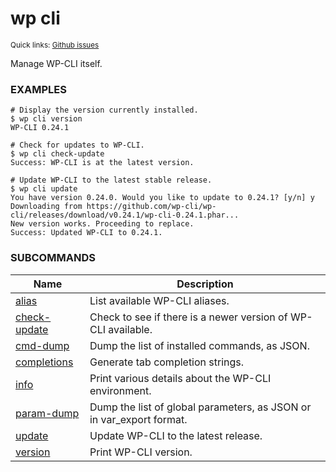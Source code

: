 # wp cli

<small>Quick links: <a href="https://github.com/issues?q=is%3Aopen+label%3Acommand%3Acli+sort%3Aupdated-desc+org%3Awp-cli">Github issues</a></small>

Manage WP-CLI itself.

### EXAMPLES

    # Display the version currently installed.
    $ wp cli version
    WP-CLI 0.24.1

    # Check for updates to WP-CLI.
    $ wp cli check-update
    Success: WP-CLI is at the latest version.

    # Update WP-CLI to the latest stable release.
    $ wp cli update
    You have version 0.24.0. Would you like to update to 0.24.1? [y/n] y
    Downloading from https://github.com/wp-cli/wp-cli/releases/download/v0.24.1/wp-cli-0.24.1.phar...
    New version works. Proceeding to replace.
    Success: Updated WP-CLI to 0.24.1.



### SUBCOMMANDS

<table>
	<thead>
	<tr>
		<th>Name</th>
		<th>Description</th>
	</tr>
	</thead>
	<tbody>
		<tr>
			<td><a href="https://developer.wordpress.org/cli/commands/cli/alias/">alias</a></td>
			<td>List available WP-CLI aliases.</td>
		</tr>
		<tr>
			<td><a href="https://developer.wordpress.org/cli/commands/cli/check-update/">check-update</a></td>
			<td>Check to see if there is a newer version of WP-CLI available.</td>
		</tr>
		<tr>
			<td><a href="https://developer.wordpress.org/cli/commands/cli/cmd-dump/">cmd-dump</a></td>
			<td>Dump the list of installed commands, as JSON.</td>
		</tr>
		<tr>
			<td><a href="https://developer.wordpress.org/cli/commands/cli/completions/">completions</a></td>
			<td>Generate tab completion strings.</td>
		</tr>
		<tr>
			<td><a href="https://developer.wordpress.org/cli/commands/cli/info/">info</a></td>
			<td>Print various details about the WP-CLI environment.</td>
		</tr>
		<tr>
			<td><a href="https://developer.wordpress.org/cli/commands/cli/param-dump/">param-dump</a></td>
			<td>Dump the list of global parameters, as JSON or in var_export format.</td>
		</tr>
		<tr>
			<td><a href="https://developer.wordpress.org/cli/commands/cli/update/">update</a></td>
			<td>Update WP-CLI to the latest release.</td>
		</tr>
		<tr>
			<td><a href="https://developer.wordpress.org/cli/commands/cli/version/">version</a></td>
			<td>Print WP-CLI version.</td>
		</tr>
	</tbody>
</table>
